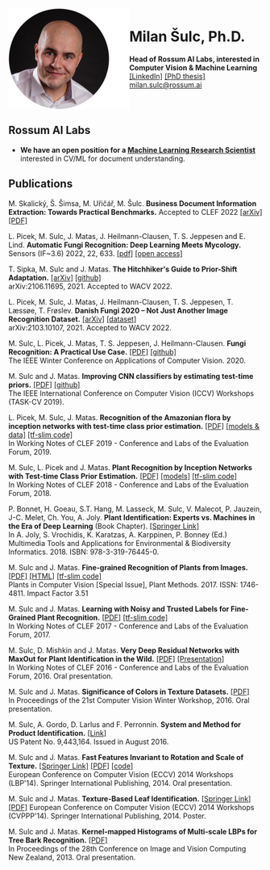 <img style="float: left;" src="milan.png">

# Milan Šulc, Ph.D.
**Head of Rossum AI Labs, interested in Computer Vision & Machine Learning**  
[[LinkedIn]](http://cz.linkedin.com/pub/milan-%C5%A1ulc/65/73a/65a/) [[PhD thesis]](http://cmp.felk.cvut.cz/~sulcmila/thesis/Sulc_PhD_thesis.pdf)  
<milan.sulc@rossum.ai>  
<br style="clear: both; border-radius: 50%; border: 2px solid #EEE" />

## Rossum AI Labs
- **We have an open position for a [Machine Learning Research Scientist](https://rossum.ai/career/machine-learning-research-scientist/)** interested in CV/ML for document understanding.



## Publications

M. Skalický, Š. Šimsa, M. Uřičář, M. Šulc. **Business Document Information Extraction: Towards Practical Benchmarks.** Accepted to CLEF 2022 [[arXiv]](https://arxiv.org/abs/2206.11229) [[PDF]](https://arxiv.org/pdf/2206.11229.pdf)

L. Picek, M. Sulc, J. Matas, J. Heilmann-Clausen, T. S. Jeppesen and E. Lind. **Automatic Fungi Recognition: Deep Learning Meets Mycology.** Sensors (IF~3.6) 2022, 22, 633. [[pdf]](https://www.mdpi.com/1424-8220/22/2/633/pdf) [[open access]](https://www.mdpi.com/1424-8220/22/2/633)


T. Sipka, M. Sulc and J. Matas. **The Hitchhiker's Guide to Prior-Shift Adaptation.** [[arXiv]](https://arxiv.org/abs/2106.11695) [[github]](https://github.com/sipkatom/The-Hitchhiker-s-Guide-to-Prior-Shift-Adaptation)  
arXiv:2106.11695, 2021. Accepted to WACV 2022.


L. Picek, M. Sulc, J. Matas, J. Heilmann-Clausen, T. S. Jeppesen, T. Læssøe, T. Frøslev. **Danish Fungi 2020 – Not Just Another Image Recognition Dataset.** [[arXiv]](https://arxiv.org/abs/2103.10107) [[dataset]](https://sites.google.com/view/danish-fungi-dataset)  
arXiv:2103.10107, 2021. Accepted to WACV 2022.


M. Sulc, L. Picek, J. Matas, T. S. Jeppesen, J. Heilmann-Clausen. **Fungi Recognition: A Practical Use Case.** [[PDF]](https://cmp.felk.cvut.cz/~sulcmila/papers/wacv2020_fungi_recognition__a_practical_use_case.pdf) [[github]](https://github.com/sulc/fungi-recognition)  
The IEEE Winter Conference on Applications of Computer Vision. 2020.


M. Sulc and J. Matas. **Improving CNN classifiers by estimating test-time priors.** [[PDF]](http://openaccess.thecvf.com/content_ICCVW_2019/papers/TASK-CV/Sulc_Improving_CNN_Classifiers_by_Estimating_Test-Time_Priors_ICCVW_2019_paper.pdf) [[github]](https://github.com/sulc/priors-example)  
The IEEE International Conference on Computer Vision (ICCV) Workshops (TASK-CV 2019).


L. Picek, M. Sulc, J. Matas. **Recognition of the Amazonian flora by inception networks with test-time class prior estimation.** [[PDF]](http://ceur-ws.org/Vol-2380/paper_108.pdf) [[models & data]](https://cmp.felk.cvut.cz/~sulcmila/LifeCLEF2019/) [[tf-slim code]](https://cmp.felk.cvut.cz/~sulcmila/src/my-tf-slim-share.tar.gz)   
In Working Notes of CLEF 2019 - Conference and Labs of the Evaluation Forum, 2019.


M. Sulc, L. Picek and J. Matas. **Plant Recognition by Inception Networks with Test-time Class Prior Estimation.** [[PDF]](http://ceur-ws.org/Vol-2125/paper_152.pdf) [[models]](https://cmp.felk.cvut.cz/~sulcmila/LifeCLEF2018/) [[tf-slim code]](https://cmp.felk.cvut.cz/~sulcmila/src/my-tf-slim-share.tar.gz)  
In Working Notes of CLEF 2018 - Conference and Labs of the Evaluation Forum, 2018.


P. Bonnet, H. Goeau, S.T. Hang, M. Lasseck, M. Sulc, V. Malecot, P. Jauzein, J-C. Melet, Ch. You, A. Joly.
**Plant Identification: Experts vs. Machines in the Era of Deep Learning** (Book Chapter). [[Springer Link]](https://link.springer.com/chapter/10.1007/978-3-319-76445-0_8)  
In A. Joly, S. Vrochidis, K. Karatzas, A. Karppinen, P. Bonney (Ed.) Multimedia Tools and Applications for Environmental & Biodiversity Informatics. 2018. ISBN: 978-3-319-76445-0.


M. Sulc and J. Matas. **Fine-grained Recognition of Plants from Images.** [[PDF]](https://plantmethods.biomedcentral.com/track/pdf/10.1186/s13007-017-0265-4?site=plantmethods.biomedcentral.com) [[HTML]](https://plantmethods.biomedcentral.com/articles/10.1186/s13007-017-0265-4) [[tf-slim code]](https://cmp.felk.cvut.cz/~sulcmila/src/my-tf-slim-share.tar.gz)  
Plants in Computer Vision [Special Issue], Plant Methods. 2017. ISSN: 1746-4811. Impact Factor 3.51

M. Sulc and J. Matas. **Learning with Noisy and Trusted Labels for Fine-Grained Plant Recognition.** [[PDF]](http://ceur-ws.org/Vol-1866/paper_167.pdf) [[tf-slim code]](https://cmp.felk.cvut.cz/~sulcmila/src/my-tf-slim-share.tar.gz)  
In Working Notes of CLEF 2017 - Conference and Labs of the Evaluation Forum, 2017.


M. Sulc, D. Mishkin and J. Matas. **Very Deep Residual Networks with MaxOut for Plant Identification in the Wild.** [[PDF]](http://ceur-ws.org/Vol-1609/16090579.pdf) [[Presentation]](http://www.imageclef.org/system/files/LifeCLEF16_Sulc_final.pdf)  
In Working Notes of CLEF 2016 - Conference and Labs of the Evaluation Forum, 2016.
Oral presentation.


M. Sulc and J. Matas. **Significance of Colors in Texture Datasets.** [[PDF]](http://vision.fe.uni-lj.si/cvww2016/proceedings/papers/17.pdf)  
In Proceedings of the 21st Computer Vision Winter Workshop, 2016.
Oral presentation.


M. Sulc, A. Gordo, D. Larlus and F. Perronnin. **System and Method for Product Identification.** [[Link]](http://patft1.uspto.gov/netacgi/nph-Parser?patentnumber=9443164)  
US Patent No. 9,443,164.
Issued in August 2016.


M. Sulc and J. Matas. **Fast Features Invariant to Rotation and Scale of Texture.** [[Springer Link]](http://link.springer.com/chapter/10.1007/978-3-319-16181-5_4) [[PDF]](http://cmp.felk.cvut.cz/~sulcmila/papers/eccv14_fast_features_invariant_to_rotation_and_scale_of_texture.pdf) [[code]](https://cmp.felk.cvut.cz/~sulcmila/src/ffirst_eccv14.tar.gz)  
European Conference on Computer Vision (ECCV) 2014 Workshops (LBP'14). Springer International Publishing, 2014.
Oral presentation.


M. Sulc and J. Matas. **Texture-Based Leaf Identification.** [[Springer Link]](http://link.springer.com/chapter/10.1007/978-3-319-16220-1_14) [[PDF]](http://cmp.felk.cvut.cz/~sulcmila/papers/eccv14_texture_based_leaf_identification.pdf)
European Conference on Computer Vision (ECCV) 2014 Workshops (CVPPP'14). Springer International Publishing, 2014.
Poster.


M. Sulc and J. Matas. **Kernel-mapped Histograms of Multi-scale LBPs for Tree Bark Recognition.** [[PDF]](http://cmp.felk.cvut.cz/~sulcmila/papers/2013IVCNZ_Kernel-mapped_Histograms_of_Multi-scale_LBPs_for_Tree_Bark_Recognition.pdf)  
In Proceedings of the 28th Conference on Image and Vision Computing New Zealand, 2013.
Oral presentation.


